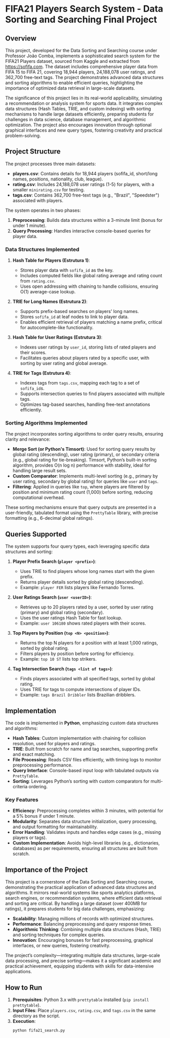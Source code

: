 # FIFA21 Players Search System - Data Sorting and Searching Final Project

## Overview

This project, developed for the Data Sorting and Searching course under Professor João Comba, implements a sophisticated search system for the FIFA21 Players dataset, sourced from Kaggle and extracted from https://sofifa.com. The dataset includes comprehensive player data from FIFA 15 to FIFA 21, covering 18,944 players, 24,188,078 user ratings, and 362,700 free-text tags. The project demonstrates advanced data structures and sorting algorithms to enable efficient queries, highlighting the importance of optimized data retrieval in large-scale datasets.

The significance of this project lies in its real-world applicability, simulating a recommendation or analysis system for sports data. It integrates complex data structures (Hash Tables, TRIE, and custom indexing) with sorting mechanisms to handle large datasets efficiently, preparing students for challenges in data science, database management, and algorithmic optimization. The project also encourages innovation through optional graphical interfaces and new query types, fostering creativity and practical problem-solving.

## Project Structure

The project processes three main datasets:
- **players.csv**: Contains details for 18,944 players (sofifa_id, short/long names, positions, nationality, club, league).
- **rating.csv**: Includes 24,188,078 user ratings (1-5) for players, with a smaller `minirating.csv` for testing.
- **tags.csv**: Contains 362,700 free-text tags (e.g., "Brazil", "Speedster") associated with players.

The system operates in two phases:
1. **Preprocessing**: Builds data structures within a 3-minute limit (bonus for under 1 minute).
2. **Query Processing**: Handles interactive console-based queries for player data.

### Data Structures Implemented
1. **Hash Table for Players (Estrutura 1)**:
   - Stores player data with `sofifa_id` as the key.
   - Includes computed fields like global rating average and rating count from `rating.csv`.
   - Uses open addressing with chaining to handle collisions, ensuring O(1) average-case lookup.

2. **TRIE for Long Names (Estrutura 2)**:
   - Supports prefix-based searches on players' long names.
   - Stores `sofifa_id` at leaf nodes to link to player data.
   - Enables efficient retrieval of players matching a name prefix, critical for autocomplete-like functionality.

3. **Hash Table for User Ratings (Estrutura 3)**:
   - Indexes user ratings by `user_id`, storing lists of rated players and their scores.
   - Facilitates queries about players rated by a specific user, with sorting by user rating and global average.

4. **TRIE for Tags (Estrutura 4)**:
   - Indexes tags from `tags.csv`, mapping each tag to a set of `sofifa_id`s.
   - Supports intersection queries to find players associated with multiple tags.
   - Optimizes tag-based searches, handling free-text annotations efficiently.

### Sorting Algorithms Implemented
The project incorporates sorting algorithms to order query results, ensuring clarity and relevance:
- **Merge Sort (or Python's Timsort)**: Used for sorting query results by global rating (descending), user rating (primary), or secondary criteria (e.g., global rating for tie-breaking). Timsort, Python’s built-in sorting algorithm, provides O(n log n) performance with stability, ideal for handling large result sets.
- **Custom Comparator**: Implements multi-level sorting (e.g., primary by user rating, secondary by global rating) for queries like `user` and `tags`.
- **Filtering**: Applied in queries like `top`, where players are filtered by position and minimum rating count (1,000) before sorting, reducing computational overhead.

These sorting mechanisms ensure that query outputs are presented in a user-friendly, tabulated format using the `PrettyTable` library, with precise formatting (e.g., 6-decimal global ratings).

## Queries Supported
The system supports four query types, each leveraging specific data structures and sorting:
1. **Player Prefix Search (`player <prefix>`)**:
   - Uses TRIE to find players whose long names start with the given prefix.
   - Returns player details sorted by global rating (descending).
   - Example: `player FER` lists players like Fernando Torres.

2. **User Ratings Search (`user <userID>`)**:
   - Retrieves up to 20 players rated by a user, sorted by user rating (primary) and global rating (secondary).
   - Uses the user ratings Hash Table for fast lookup.
   - Example: `user 106180` shows rated players with their scores.

3. **Top Players by Position (`top <N> <position>`)**:
   - Returns the top N players for a position with at least 1,000 ratings, sorted by global rating.
   - Filters players by position before sorting for efficiency.
   - Example: `top 10 ST` lists top strikers.

4. **Tag Intersection Search (`tags <list of tags>`)**:
   - Finds players associated with all specified tags, sorted by global rating.
   - Uses TRIE for tags to compute intersections of player IDs.
   - Example: `tags Brazil Dribbler` lists Brazilian dribblers.

## Implementation

The code is implemented in **Python**, emphasizing custom data structures and algorithms:
- **Hash Tables**: Custom implementation with chaining for collision resolution, used for players and ratings.
- **TRIE**: Built from scratch for name and tag searches, supporting prefix and exact matching.
- **File Processing**: Reads CSV files efficiently, with timing logs to monitor preprocessing performance.
- **Query Interface**: Console-based input loop with tabulated outputs via `PrettyTable`.
- **Sorting**: Leverages Python’s sorting with custom comparators for multi-criteria ordering.

### Key Features
- **Efficiency**: Preprocessing completes within 3 minutes, with potential for a 5% bonus if under 1 minute.
- **Modularity**: Separates data structure initialization, query processing, and output formatting for maintainability.
- **Error Handling**: Validates inputs and handles edge cases (e.g., missing players or tags).
- **Custom Implementation**: Avoids high-level libraries (e.g., dictionaries, databases) as per requirements, ensuring all structures are built from scratch.

## Importance of the Project

This project is a cornerstone of the Data Sorting and Searching course, demonstrating the practical application of advanced data structures and algorithms. It mirrors real-world systems like sports analytics platforms, search engines, or recommendation systems, where efficient data retrieval and sorting are critical. By handling a large dataset (over 400MB for ratings), it prepares students for big data challenges, emphasizing:
- **Scalability**: Managing millions of records with optimized structures.
- **Performance**: Balancing preprocessing and query response times.
- **Algorithmic Thinking**: Combining multiple data structures (Hash, TRIE) and sorting techniques for complex queries.
- **Innovation**: Encouraging bonuses for fast preprocessing, graphical interfaces, or new queries, fostering creativity.

The project’s complexity—integrating multiple data structures, large-scale data processing, and precise sorting—makes it a significant academic and practical achievement, equipping students with skills for data-intensive applications.

## How to Run

1. **Prerequisites**: Python 3.x with `prettytable` installed (`pip install prettytable`).
2. **Input Files**: Place `players.csv`, `rating.csv`, and `tags.csv` in the same directory as the script.
3. **Execution**:
   ```bash
   python fifa21_search.py

